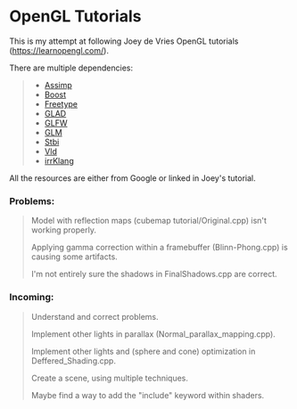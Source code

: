 # OpenGL Tutorials

This is my attempt at following Joey de Vries OpenGL tutorials (https://learnopengl.com/).

There are multiple dependencies:
>* [Assimp](http://assimp.org/)
>* [Boost](http://www.boost.org/)
>* [Freetype](https://www.freetype.org/)
>* [GLAD](https://github.com/Dav1dde/glad)
>* [GLFW](http://www.glfw.org/)
>* [GLM](https://glm.g-truc.net)
>* [Stbi](https://github.com/nothings/stb/blob/master/stb_image.h)
>* [Vld](https://vld.codeplex.com/)
>* [irrKlang](http://www.ambiera.com/irrklang/)

All the resources are either from Google or linked in Joey's tutorial.


### Problems:

> Model with reflection maps (cubemap tutorial/Original.cpp) isn't working properly.
>
> Applying gamma correction within a framebuffer (Blinn-Phong.cpp) is causing some artifacts.
>
> I'm not entirely sure the shadows in FinalShadows.cpp are correct.

### Incoming:

> Understand and correct problems.
>
> Implement other lights in parallax (Normal_parallax_mapping.cpp).
>
> Implement other lights and (sphere and cone) optimization in Deffered_Shading.cpp.
>
> Create a scene, using multiple techniques.
>
> Maybe find a way to add the "include" keyword within shaders.
